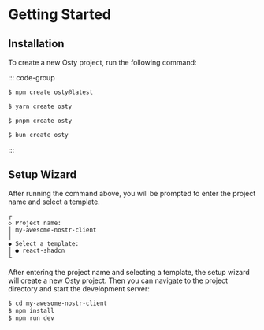 # Getting Started

## Installation

To create a new Osty project, run the following command:

::: code-group

```sh [npm]
$ npm create osty@latest
```

```sh [yarn]
$ yarn create osty
```

```sh [pnpm]
$ pnpm create osty
```

```sh [bun]
$ bun create osty
```

:::

## Setup Wizard

After running the command above, you will be prompted to enter the project name and select a template.

```
┌
◇ Project name:
│ my-awesome-nostr-client
│
◆ Select a template:
│ ● react-shadcn
└
```

After entering the project name and selecting a template, the setup wizard will create a new Osty project.
Then you can navigate to the project directory and start the development server:

```sh
$ cd my-awesome-nostr-client
$ npm install
$ npm run dev
```

